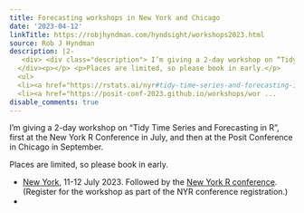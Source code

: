 ```yaml
---
title: Forecasting workshops in New York and Chicago
date: '2023-04-12'
linkTitle: https://robjhyndman.com/hyndsight/workshops2023.html
source: Rob J Hyndman
description: |2-
   <div> <div class="description"> I’m giving a 2-day workshop on “Tidy Time Series and Forecasting in R”, first at the New York R Conference in July, and then at the Posit Conference in Chicago in September. </div>
  </div><p></p> <p>Places are limited, so please book in early.</p>
  <ul>
  <li><a href="https://rstats.ai/nyr#tidy-time-series-and-forecasting-in-r">New York</a>, 11-12 July 2023. Followed by the <a href="https://rstats.ai/nyr">New York R conference</a>. (Register for the workshop as part of the NYR conference registration.)</li>
  <li><a href="https://posit-conf-2023.github.io/workshops/wor ...
disable_comments: true
---
```

 <div> <div class="description"> I’m giving a 2-day workshop on “Tidy Time Series and Forecasting in R”, first at the New York R Conference in July, and then at the Posit Conference in Chicago in September. </div>
</div><p></p> <p>Places are limited, so please book in early.</p>
<ul>
<li><a href="https://rstats.ai/nyr#tidy-time-series-and-forecasting-in-r">New York</a>, 11-12 July 2023. Followed by the <a href="https://rstats.ai/nyr">New York R conference</a>. (Register for the workshop as part of the NYR conference registration.)</li>
<li><a href="https://posit-conf-2023.github.io/workshops/wor ...